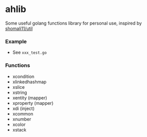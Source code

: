 # ahlib

Some useful golang functions library for personal use, inspired by [shomali11/util](https://github.com/shomali11/util)

### Example

+ See `xxx_test.go`

### Functions

+ xcondition
+ xlinkedhashmap
+ xslice
+ xstring
+ xentity (mapper)
+ xproperty (mapper)
+ xdi (inject)
+ xcommon
+ xnumber
+ xcolor
+ xstack
